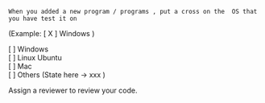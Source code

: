     When you added a new program / programs , put a cross on the  OS that you have test it on  
(Example: [ X ] Windows  )

[  ] Windows  
[  ] Linux Ubuntu  
[  ] Mac  
[  ] Others  (State here -> xxx )  

Assign a reviewer to review your code.
